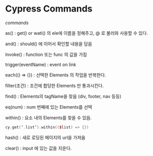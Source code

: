 # Cypress Commands

*commands*

as() : get() or wati() 의 ele에 이름을 정해주고, @ 로 불러와 사용할 수 있다.

and() : should() 에 이어서 확인할 내용을 담음

Invoke() : function 또는 func 의 값을 가짐

trigger(eventName) : event on link

each(() => {}) : 선택한 Elements 의 작업을 반복한다.

filter(조건) : 조건에 합당한 Elements 만 통과시킨다.

find() : Elements의 tagName을 찾음 (div, footer, nav 등등)

eq(num) : num 번째에 있는 Elements를 선택

within() : 요소 내의 Elements를 찾을 수 있음.
```cpp
cy.get(‘.list’).within(($list) => {})
```

hash() : 새로 로딩된 페이지의 url을 가져옴

clear() : input 에 있는 값을 지운다. 
